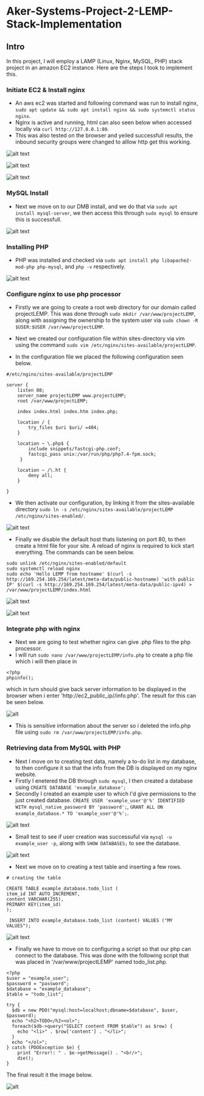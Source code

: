# Aker-Systems-Project-2-LEMP-Stack-Implementation


## Intro

In this project, I will employ a LAMP  (Linux, Nginx, MySQL, PHP) stack project in an amazon EC2 instance. Here are the steps I took to implement this.


### Initiate EC2 & Install nginx

- An aws ec2 was started and following command was run to install nginx, `sudo apt update && sudo apt install nginx && sudo systemctl status nginx`. 
- Nginx is active and running, html can also seen below when accessed locally via `curl http://127.0.0.1:80`.
- This was also tested on the browser and yeiled successfull results, the inbound security groups were changed to alllow http get this working.

![alt text](images/nginx_install_check.png)

![alt text](images/nginx_active.png)

![alt text](images/nginx%20_web.png)


### MySQL Install

- Next we move on to our DMB install, and we do that via `sudo apt install mysql-server`, we then access this through `sudo mysql` to ensure this is successfull.

![alt text](images/mysql_install_access.png)


### Installing PHP

- PHP was installed and checked via `sudo apt install php libapache2-mod-php php-mysql`, and `php -v` respectively.

![alt text](images/php_install.png)


### Configure nginx to use php processor

- Firstly we are going to create a root web directory for our domain called projectLEMP. This was done through `sudo mkdir /var/www/projectLEMP`, along with assigning the ownership to the system user via `sudo chown -R $USER:$USER /var/www/projectLEMP`.
- Next we created our configuration file within sites-directory via vim using the command `sudo vim /etc/nginx/sites-available/projectLEMP`.

- In the configuration file we placed the following configuration seen below.

```
#/etc/nginx/sites-available/projectLEMP

server {
    listen 80;
    server_name projectLEMP www.projectLEMP;
    root /var/www/projectLEMP;

    index index.html index.htm index.php;

    location / {
        try_files $uri $uri/ =404;
    }

    location ~ \.php$ {
        include snippets/fastcgi-php.conf;
        fastcgi_pass unix:/var/run/php/php7.4-fpm.sock;
     }

    location ~ /\.ht {
        deny all;
    }

}
```
- We then activate our configuration, by linking it from the sites-available directory `sudo ln -s /etc/nginx/sites-available/projectLEMP /etc/nginx/sites-enabled/`.


![alt text](images/configuration.png)


- Finally we disable the default host thats listening on port 80, to then create a html file for your site. A reload of nginx is required to kick start everything. The commands can be seen below.

```
sudo unlink /etc/nginx/sites-enabled/default
sudo systemctl reload nginx
sudo echo 'Hello LEMP from hostname' $(curl -s http://169.254.169.254/latest/meta-data/public-hostname) 'with public IP' $(curl -s http://169.254.169.254/latest/meta-data/public-ipv4) > /var/www/projectLEMP/index.html
```

![alt text](images/unlink_restart.png)

![alt text](images/new_web.png)


### Integrate php with nginx

- Next we are going to test whether nginx can give .php files to the php processor.
- I will run `sudo nano /var/www/projectLEMP/info.php` to create a php file which i will then place in
```
<?php
phpinfo();
```
which in turn should give back server information to be displayed in the browser when i enter 'http://ec2_public_ip//info.php'. The result for this can be seen below.

![alt](images/php_info_web.png)

- This is sensitive information about the server so i deleted the info.php file using `sudo rm /var/www/projectLEMP/info.php`.



### Retrieving data from MySQL with PHP

- Next I move on to creating test data, namely a to-do list in my database, to then configure it so that the info from the DB is displayed on my nginx website.
- Firstly I enetered the DB through `sudo mysql`, I then created a database using `CREATE DATABASE 'example_database';`
- Secondly I created an example user to which I'd give permissions to the just created database. `CREATE USER 'example_user'@'%' IDENTIFIED WITH mysql_native_password BY 'password';`, `GRANT ALL ON example_database.* TO 'example_user'@'%';`.


![alt text](images/db_creation.png)


- Small test to see if user creation was successuful via `mysql -u example_user -p`, along with `SHOW DATABASES;` to see the database.


![alt text](images/mysql_user_test.png)


- Next we move on to creating a test table and inserting a few rows.

```
# creating the table

CREATE TABLE example_database.todo_list (
item_id INT AUTO_INCREMENT,
content VARCHAR(255),
PRIMARY KEY(item_id)
);

```

` INSERT INTO example_database.todo_list (content) VALUES ("MY VALUES");`

![alt text](images/mysql_user_test.png)


- Finally we have to move on to configuring a script so that our php can connect to the database. This was done with the following script that was placed in '/var/www/projectLEMP' named todo_list.php.

```
<?php
$user = "example_user";
$password = "password";
$database = "example_database";
$table = "todo_list";

try {
  $db = new PDO("mysql:host=localhost;dbname=$database", $user, $password);
  echo "<h2>TODO</h2><ol>";
  foreach($db->query("SELECT content FROM $table") as $row) {
    echo "<li>" . $row['content'] . "</li>";
  }
  echo "</ol>";
} catch (PDOException $e) {
    print "Error!: " . $e->getMessage() . "<br/>";
    die();
}

```

The final result it the image below.

![alt](images/final_result.png)
